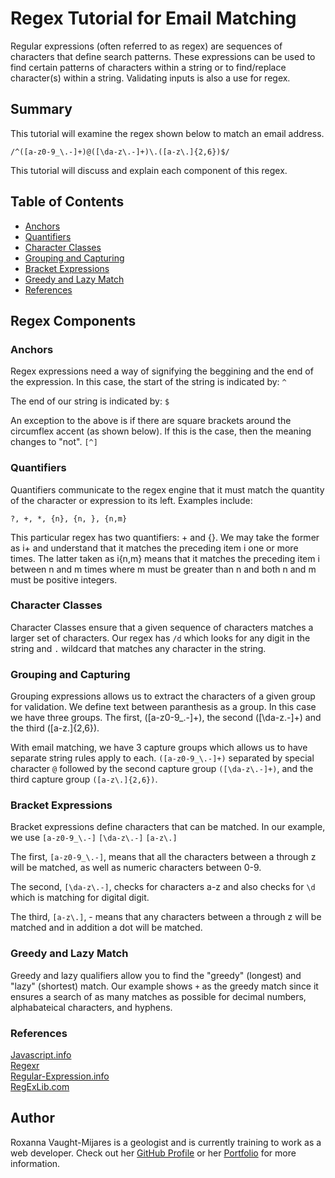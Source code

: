 # Regex Tutorial for Email Matching 

Regular expressions (often referred to as regex) are sequences of characters that define search patterns. These expressions can be used to find certain patterns of characters within a string or to find/replace character(s) within a string. Validating inputs is also a use for regex. 

## Summary

This tutorial will examine the regex shown below to match an email address. 

`/^([a-z0-9_\.-]+)@([\da-z\.-]+)\.([a-z\.]{2,6})$/`

This tutorial will discuss and explain each component of this regex. 

## Table of Contents

- [Anchors](#anchors)
- [Quantifiers](#quantifiers)
- [Character Classes](#character-classes)
- [Grouping and Capturing](#grouping-and-capturing)
- [Bracket Expressions](#bracket-expressions)
- [Greedy and Lazy Match](#greedy-and-lazy-match)
- [References](#references)

## Regex Components
### Anchors
Regex expressions need a way of signifying the beggining and the end of the expression. In this case, the start of the string is indicated by: 
`^`

The end of our string is indicated by: 
`$`

An exception to the above is if there are square brackets around the circumflex accent (as shown below). If this is the case, then the meaning changes to "not". 
`[^]`

### Quantifiers
Quantifiers communicate to the regex engine that it must match the quantity of the character or expression to its left. Examples include:

`?, +, *, {n}, {n, }, {n,m}`

This particular regex has two quantifiers: + and {}. We may take the former as i+ and understand that it matches the preceding item i one or more times. The latter taken as i{n,m} means that it matches the preceding item i between n and m times where m must be greater than n and both n and m must be positive integers.

### Character Classes
Character Classes ensure that a given sequence of characters matches a larger set of characters. Our regex has `/d` which looks for any digit in the string and `.` wildcard that matches any character in the string. 

### Grouping and Capturing
Grouping expressions allows us to extract the characters of a given group for validation. We define text between paranthesis as a group. In this case we have three groups. The first, ([a-z0-9_\.-]+), the second ([\da-z\.-]+) and the third ([a-z\.]{2,6}).

With email matching, we have 3 capture groups which allows us to have separate string rules apply to each.  `([a-z0-9_\.-]+)` separated by special character `@` followed by the second capture group `([\da-z\.-]+)`, and the third capture group `([a-z\.]{2,6})`. 

### Bracket Expressions
Bracket expressions define characters that can be matched. In our example, we use
`[a-z0-9_\.-]` 
`[\da-z\.-]` 
`[a-z\.]`

The first, `[a-z0-9_\.-]`, means that all the characters between a through z will be matched, as well as numeric characters between 0-9.

The second, `[\da-z\.-]`, checks for characters a-z and also checks for `\d` which is matching for digital digit. 

The third, `[a-z\.]`, - means that any characters between a through z will be matched and in addition a dot will be matched.

### Greedy and Lazy Match
Greedy and lazy qualifiers allow you to find the "greedy" (longest) and "lazy" (shortest) match. Our example shows `+` as the greedy match since it ensures a search of as many matches as possible for decimal numbers, alphabateical characters, and hyphens. 

### References 
[Javascript.info](https://javascript.info/regular-expressions)<br />
[Regexr](https://regexr.com/)<br />
[Regular-Expression.info](https://www.regular-expressions.info/)<br />
[RegExLib.com](https://regexlib.com/CheatSheet.aspx)<br />

## Author
Roxanna Vaught-Mijares is a geologist and is currently training to work as a web developer. Check out her [GitHub Profile](https://github.com/roxyvaught) or her [Portfolio](https://roxyvaught.github.io/) for more information. 
